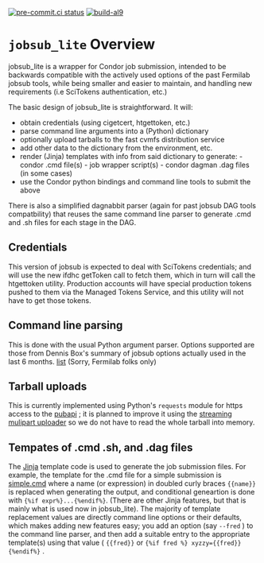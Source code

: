 [![pre-commit.ci status](https://results.pre-commit.ci/badge/github/shreyb/jobsub_lite/master.svg)](https://results.pre-commit.ci/latest/github/shreyb/jobsub_lite/master)
[![build-al9](https://github.com/fermitools/jobsub_lite/actions/workflows/build-al9.yaml/badge.svg)](https://github.com/fermitools/jobsub_lite/actions/workflows/build-al9.yaml)


#  `jobsub_lite` Overview

jobsub_lite is a wrapper for Condor job submission, intended
to be backwards compatible with the actively used options of
the past Fermilab jobsub tools, while being smaller and easier
to maintain, and handling new requirements (i.e SciTokens
authentication, etc.)

The basic design of jobsub_lite is straightforward. It will:

* obtain credentials (using cigetcert, htgettoken, etc.)
* parse command line arguments into a (Python) dictionary
* optionally upload tarballs to the fast cvmfs distribution service
* add other data to the dictionary from the environment, etc.
* render (Jinja) templates with info from said dictionary to generate:
        - condor .cmd file(s)
        - job wrapper script(s)
        - condor dagman .dag files (in some cases)
* use the Condor python bindings and command line tools to submit the above

There is also a simplified dagnabbit parser (again for past jobsub DAG tools compatbility) that reuses the same command line parser to generate .cmd and .sh files for each stage in the DAG.

## Credentials

This version of jobsub is expected to deal with SciTokens credentials; and will use the new ifdhc getToken call to fetch them, which in turn will call the htgettoken utility. Production accounts will have special production tokens pushed to them via the Managed Tokens Service, and this utility will not have to get those tokens.

## Command line parsing

This is done with the usual Python argument parser. Options supported are those from Dennis Box's summary of jobsub options actually used in the last 6 months. [list](https://cdcvs.fnal.gov/redmine/issues/23558) (Sorry, Fermilab folks only)

##  Tarball uploads

This is currently implemented using Python's `requests` module for https access to the [pubapi](https://indico.cern.ch/event/773049/contributions/3473381/attachments/1935973/3208194/CHEP19_Talk_Userpub.pdf) ; it is planned to improve it using the [streaming mulipart uploader](https://toolbelt.readthedocs.io/en/latest/uploading-data.html#streaming-multipart-data-encoder) so we do not have to read the whole tarball into memory.

## Tempates of .cmd .sh, and .dag files

The [Jinja](http://jinja.pocoo.org/docs/dev/templates/) template code is used to generate the job submission files.  For example, the template for the .cmd file for a simple submission is [simple.cmd](https://github.com/fermitools/jobsub_lite/blob/master/templates/simple/simple.cmd) where a name (or expression) in doubled curly braces `{{name}}` is replaced when generating the output, and conditional geneartion is done with `{%if expr%}...{%endif%}`.  (There are other Jinja features, but that is mainly what is used now in jobsub_lite).  The majority of template replacement values are directly command line options or their defaults, which makes adding new features easy; you add an option (say `--fred` ) to the command line parser, and then add a suitable entry to the appropriate template(s) using that value ( `{{fred}}` or `{%if fred %} xyzzy={{fred}} {%endif%}` .
